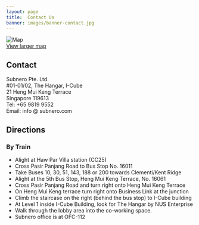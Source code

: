 ```yaml
---
layout: page
title:  Contact Us
banner: images/banner-contact.jpg
---
```


![Map]({{site.baseurl}}/images/map.png)  
[View larger map](https://www.google.com/maps/place/21+Heng+Mui+Keng+Terrace,Singapore)

## Contact

Subnero Pte. Ltd.  
#01-01/02, The Hangar, I-Cube  
21 Heng Mui Keng Terrace  
Singapore 119613  
Tel: +65 9819 9552  
Email: info @ subnero.com

## Directions

### By Train

- Alight at Haw Par Villa station (CC25)
- Cross Pasir Panjang Road to Bus Stop No. 16011
- Take Buses 10, 30, 51, 143, 188 or 200 towards Clementi/Kent Ridge
- Alight at the 5th Bus Stop, Heng Mui Keng Terrace, No. 16061
- Cross Pasir Panjang Road and turn right onto Heng Mui Keng Terrace
- On Heng Mui Keng terrace turn right onto Business Link at the junction
- Climb the staircase on the right (behind the bus stop) to I-Cube building
- At Level 1 inside I-Cube Building, look for The Hangar by NUS Enterprise
- Walk through the lobby area into the co-working space.
- Subnero office is at OFC-112
